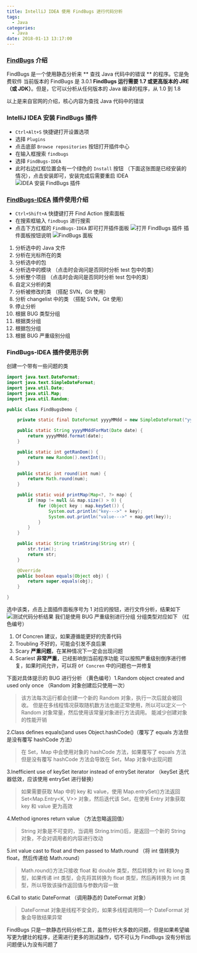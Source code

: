 ```yaml
---
title: IntelliJ IDEA 使用 FindBugs 进行代码分析
tags:
  - Java
categories:
  - Java
date: 2018-01-13 13:17:00
---
```

### [FindBugs](http://findbugs.sourceforge.net/) 介绍
FindBugs 是一个使用静态分析来 ** 查找 Java 代码中的错误 ** 的程序。它是免费软件
当前版本的 FindBugs 是 3.0.1
**FindBugs 运行需要 1.7 或更高版本的 JRE（或 JDK）**。但是，它可以分析从任何版本的 Java 编译的程序，从 1.0 到 1.8

以上是来自官网的介绍，核心内容为查找 Java 代码中的错误

### IntelliJ IDEA 安装 FindBugs 插件
- `Ctrl+Alt+S` 快捷键打开设置选项
- 选择 `Plugins`
- 点击底部 `Browse repositories` 按钮打开插件中心
- 在输入框搜索 `findbugs`
- 选择 `FindBugs-IDEA`
- 此时右边红框位置会有一个绿色的 `Install` 按钮 （下面这张图是已经安装的情况），点击安装即可，安装完成后需要重启 IDEA
  ![IDEA 安装 FindBugs 插件](/images/IntelliJ-IDEA-使用-FindBugs-进行代码分析/IDEA安装FindBugs插件.png)

### [FindBugs-IDEA](http://andrepdo.github.io/findbugs-idea/) 插件使用介绍
- `Ctrl+Shift+A` 快捷键打开 Find Action 搜索面板
- 在搜索框输入 `findbugs` 进行搜索
- 点击下方红框的 `FindBugs-IDEA` 即可打开插件面板
  ![打开 FindBugs 插件](/images/IntelliJ-IDEA-使用-FindBugs-进行代码分析/打开FindBugs插件.png)
  插件面板按钮说明
  ![FindBugs 面板](/images/IntelliJ-IDEA-使用-FindBugs-进行代码分析/FindBugs面板.png)
1. 分析选中的 Java 文件
2. 分析在光标所在的类
3. 分析选中的包
4. 分析选中的模块 （点击时会询问是否同时分析 test 包中的类）
5. 分析整个项目 （点击时会询问是否同时分析 test 包中的类）
6. 自定义分析的类
7. 分析被修改的类 （搭配 SVN，Git 使用）
8. 分析 changelist 中的类 （搭配 SVN，Git 使用）
9. 停止分析
10. 根据 BUG 类型分组
11. 根据类分组
12. 根据包分组
13. 根据 BUG 严重级别分组

### FindBugs-IDEA 插件使用示例
创建一个带有一些问题的类
```java
import java.text.DateFormat;
import java.text.SimpleDateFormat;
import java.util.Date;
import java.util.Map;
import java.util.Random;

public class FindBugsDemo {

    private static final DateFormat yyyyMMdd = new SimpleDateFormat("yyyy-MM-dd");

    public static String yyyyMMddForMat(Date date) {
        return yyyyMMdd.format(date);
    }

    public static int getRanDom() {
        return new Random().nextInt();
    }

    public static int round(int num) {
        return Math.round(num);
    }

    public static void printMap(Map<?, ?> map) {
        if (map != null && map.size() > 0) {
            for (Object key : map.keySet()) {
                System.out.println("key--->" + key);
                System.out.println("value--->" + map.get(key));
            }
        }
    }

    public static String trimString(String str) {
        str.trim();
        return str;
    }

    @Override
    public boolean equals(Object obj) {
        return super.equals(obj);
    }

}
```
选中该类，点击上面插件面板序号为 1 对应的按钮，进行文件分析，结果如下
![测试代码分析结果](/images/IntelliJ-IDEA-使用-FindBugs-进行代码分析/测试代码分析结果.png)
我们是使用 BUG 严重级别进行分组
分组类型对应如下 （红色编号）
1. Of Concren 建议，如果遵循能更好的完善代码
2. Troubling 不好的，可能会引发不良后果
3. Scary **严重问题**，在某种情况下一定会出现问题
4. Scariest **非常严重**，已经影响到当前程序功能
     可以按照严重级别倒序进行修复，如果时间允许，可以将 `Of Concren` 中的问题也一并修复

下面对具体提示的 BUG 进行分析 （黄色编号）1.Random object created and used only once （Random 对象创建后只使用一次）
> 该方法每次运行都会创建一个新的 Random 对象，执行一次后就会被回收。 但是在多线程情况获取随机数方法也能正常使用，所以可以定义一个 Random 对象常量，然后使用该常量对象进行方法调用。 能减少创建对象的性能开销

2.Class defines equals()and uses Object.hashCode()（覆写了 equals 方法但是没有覆写 hashCode 方法）
> 在 Set，Map 中会使用对象的 hashCode 方法，如果覆写了 equals 方法但是没有覆写 hashCode 方法会导致在 Set，Map 对象中出现问题

3.Inefficient use of keySet iterator instead of entrySet iterator （keySet 迭代器低效，应该使用 entrySet 进行替换）
> 如果需要获取 Map 中的 key 和 value，使用 Map.entrySet()方法返回 Set&lt;Map.Entry&lt;K, V&gt;&gt; 对象，然后迭代该 Set，在使用 Entry 对象获取 key 和 value 更为高效

4.Method ignores return value （方法忽略返回值）
> String 对象是不可变的，当调用 String.trim()后，是返回一个新的 String 对象，不会对调用者的内容进行改动

5.int value cast to float and then passed to Math.round （将 int 值转换为 float，然后传递给 Math.round）
> Math.round()方法只接收 float 和 double 类型，然后转换为 int 和 long 类型，如果传递 int 类型，会先将其转换为 float 类型，然后再转换为 int 类型，所以导致该操作返回值与参数内容一致

6.Call to static DateFormat （调用静态的 DateFormat 对象）
> DateFormat 对象是线程不安全的，如果多线程调用同一个 DateFormat 对象会导致结果异常

FindBugs 只是一款静态代码分析工具，虽然分析大多数的问题，但是如果希望编写更为健壮的程序，还需进行更多的测试操作，切不可认为 FindBugs 没有分析出问题便认为没有问题了
